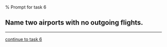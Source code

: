 % Prompt for task 6

## Name two airports with no outgoing flights.

---

[continue to task 6](./task6-t.html)
